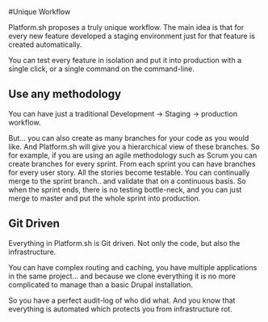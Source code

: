 #Unique Workflow

Platform.sh proposes a truly unique workflow. The main idea is that for every
new feature developed a staging environment just for that feature is created
automatically.

You can test every feature in isolation and put it into production with a 
single click, or a single command on the command-line.

## Use any methodology
You can have just a traditional Development -> Staging -> production workflow.

But... you can also create as many branches for your code as you would like.
And Platform.sh will give you a hierarchical view of these branches. So for 
example, if you are using an agile methodology such as Scrum you can create branches for every sprint.
From each sprint you can  have branches for every user story. All the stories
become testable. You can continually merge to the sprint branch.. and validate
that on a continuous basis. So when the sprint ends, there is no testing
bottle-neck, and you can just merge to master and put the whole sprint into
production.

## Git Driven
Everything in Platform.sh is Git driven. Not only the code, but also the
infrastructure. 

You can have complex routing and caching, you have multiple applications
in the same project... and because we clone everything it is no more complicated
to manage than a basic Drupal installation.

So you have a perfect audit-log of who did what. And you
know that everything is automated which protects you from infrastructure rot.
